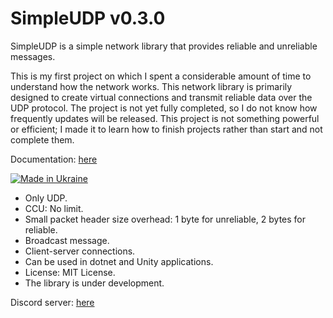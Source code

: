 # SimpleUDP v0.3.0

SimpleUDP is a simple network library that provides reliable and unreliable messages.

This is my first project on which I spent a considerable amount of time  to understand how the network works. This network library is primarily designed to create virtual connections  and transmit reliable data over the UDP protocol. The project is not yet fully completed, so I do not know how frequently  updates will be released. This project is not something powerful or efficient; I made it to learn  how to finish projects rather than start and not complete them.

Documentation: [here](https://github.com/StrumDev/SimpleUDP/blob/main/Documentation.md)

[![Made in Ukraine](https://img.shields.io/badge/made_in-ukraine-ffd700.svg?labelColor=0057b7)](https://stand-with-ukraine.pp.ua)

* Only UDP.
* CCU: No limit.
* Small packet header size overhead: 1 byte for unreliable, 2 bytes for reliable.
* Broadcast message.
* Client-server connections.
* Can be used in dotnet and Unity applications.
* License: MIT License.
* The library is under development.

Discord server: [here](https://discord.gg/x2yUKGmfgY)

